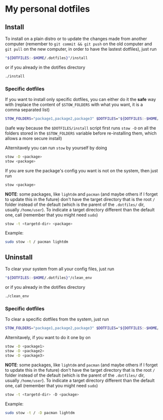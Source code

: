 # My personal dotfiles

## Install 

To install on a plain distro or to update the changes made from another computer 
(remember to `git commit && git push` on the old computer and `git pull` on the
new computer, in order to have the lastest dotfiles), just run
```bash
"${DOTFILES:-$HOME/.dotfiles}"/install
```
or if you already in the dotifles directory
```bash
./install
```

### Specific dotfiles 
If you want to install only specific dotfiles, you can either do it the **safe**
way with (replace the content of `$STOW_FOLDERS` with what you want, it is a
comma separated list)
```bash
STOW_FOLDERS="package1,package2,package3" $DOTFILES="${DOTFILES:-$HOME/.dotfiles}" $DOTFILES/install
```
(safe way because the `$DOTFILES/install` script first runs `stow -D` on all the
folders stored in the `$STOW_FOLDERS` variable before re-installing them, which
allows a more secure install)

Alternitavely you can run `stow` by yourself by doing
```bash
stow -D <package>
stow <package>
```

If you are sure the package's config you want is not on the system, then just
run
```bash
stow <package>
```

**NOTE**: some packages, like `lightdm` and `pacman` (and maybe others if I forget to update this in
the future) don't have the target directory that is the root `/` folder instead of the default
(which is the parent of the `.dotfiles/` dir, usually `/home/user`). To indicate a target directory
different than the default one, call (remember that you might need `sudo`)

```bash
stow -t <targetd-dir> <package>
```

Example:
```bash
sudo stow -t / pacman lightdm
```

## Uninstall

To clear your system from all your config files, just run
```bash
"${DOTFILES:-$HOME/.dotfiles}"/clean_env
```
or if you already in the dotifles directory
```bash
./clean_env
```

### Specific dotfiles

To clear a specific dotfiles from the system, just run
```bash
STOW_FOLDERS="package1,package2,package3" $DOTFILES="${DOTFILES:-$HOME/.dotfiles}" $DOTFILES/clean_env
```

Alternitavely, if you want to do it one by on
```bash
stow -D <package1>
stow -D <package2>
stow -D <package3>
```

**NOTE**: some packages, like `lightdm` and `pacman` (and maybe others if I forget to update this in
the future) don't have the target directory that is the root `/` folder instead of the default
(which is the parent of the `.dotfiles/` dir, usually `/home/user`). To indicate a target directory
different than the default one, call (remember that you might need `sudo`)

```bash
stow -t <targetd-dir> -D <package>
```

Example:
```bash
sudo stow -t / -D pacman lightdm
```
